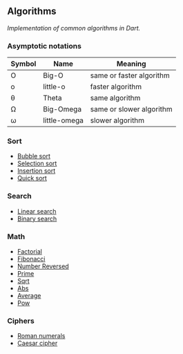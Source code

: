 Algorithms
----------
_Implementation of common algorithms in Dart._

### Asymptotic notations

| Symbol | Name | Meaning |
| - | ------------ | ------------------------ |
| O | Big-O        | same or faster algorithm |
| o | little-o     | faster algorithm         |
| θ | Theta        | same algorithm           |
| Ω | Big-Omega    | same or slower algorithm |
| ω | little-omega | slower algorithm         |

### Sort
* [Bubble sort](https://github.com/heda7/algorithms/blob/master/sort/bubble_sort.dart)
* [Selection sort](https://github.com/heda7/algorithms/blob/master/sort/selection_sort.dart)
* [Insertion sort](https://github.com/heda7/algorithms/blob/master/sort/insertion_sort.dart)
* [Quick sort](https://github.com/heda7/algorithms/blob/master/sort/quick_sort.dart)

### Search
* [Linear search](https://github.com/heda7/algorithms/blob/master/search/linear_search.dart)
* [Binary search](https://github.com/heda7/algorithms/blob/master/search/binary_search.dart)

### Math
* [Factorial](https://github.com/heda7/algorithms/blob/master/math/factorial.dart)
* [Fibonacci](https://github.com/heda7/algorithms/blob/master/math/fibonacci.dart)
* [Number Reversed](https://github.com/heda7/algorithms/blob/master/math/number_reversed.dart)
* [Prime](https://github.com/heda7/algorithms/blob/master/math/prime.dart)
* [Sqrt](https://github.com/heda7/algorithms/blob/master/math/sqrt.dart)
* [Abs](https://github.com/heda7/algorithms/blob/master/math/abs.dart)
* [Average](https://github.com/heda7/algorithms/blob/master/math/average.dart)
* [Pow](https://github.com/heda7/algorithms/blob/master/math/pow.dart)

### Ciphers
* [Roman numerals](https://github.com/heda7/algorithms/blob/master/ciphers/roman_numerals.dart)
* [Caesar cipher](https://github.com/heda7/algorithms/blob/master/ciphers/caesar_cipher.dart)
